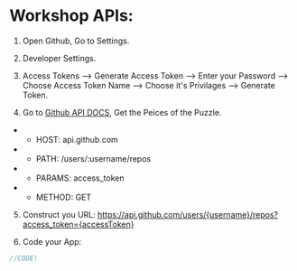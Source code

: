 # Workshop APIs:

 1. Open Github, Go to Settings.

2. Developer Settings.

3. Access Tokens --> Generate Access Token --> Enter your Password --> Choose Access Token Name --> Choose it's Privilages --> Generate Token.

4. Go to [Github API DOCS](https://developer.github.com/v3/), Get the Peices of the Puzzle.
- - HOST: api.github.com
- - PATH: /users/:username/repos
- - PARAMS: access_token
- - METHOD: GET

5. Construct you URL:
https://api.github.com/users/{username}/repos?access_token={accessToken}

6. Code your App:

```javascript
//CODE!


```
